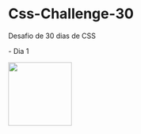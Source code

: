 # Css-Challenge-30
Desafio de 30 dias de CSS
<br>
<p>- Dia 1</p>
<img src="https://gifyu.com/image/Ywhf" width="128"/>

